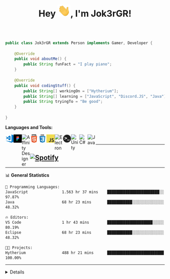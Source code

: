<h1 align="center">Hey <img src="https://raw.githubusercontent.com/ABSphreak/ABSphreak/master/gifs/Hi.gif" width="40px" />, I'm Jok3rGR</a>!</h1><!-- 👋 -->

<br />
<!--## I'm a YouTuber, Gamer, and Developer!-->
<br />

```java
public class Jok3rGR extends Person implements Gamer, Developer {
    
    @Override
    public void aboutMe() {
        public String funFact = "I play piano";
    }
    
    @Override
    public void codingStuff() {
        public String[] workingOn = ["Hytherium"];
        public String[] learning = ["JavaScript", "Discord.JS", "Java"];
        public String tryingTo = "Be good";
    }
    
}
```
<!---   🔭 I’m currently working on Cobalt Minecraft Client
-   🌱 I’m currently learning Java, Unity, and more!
-   🤔 I’m trying to make good GUIs in Minecraft Coder Pack
-   ⚡ Fun fact: I like to play guitar!-->

**Languages and Tools:**

<img align="left" alt="Visual Studio Code" width="26px" src="https://raw.githubusercontent.com/github/explore/80688e429a7d4ef2fca1e82350fe8e3517d3494d/topics/visual-studio-code/visual-studio-code.png" />
<img align="left" alt="Figma" width="26px" src="https://raw.githubusercontent.com/github/explore/05d0f0dfceafd861bdf2b53559399dae7b2e2d8b/topics/figma/figma.png" />
<img align="left" alt="Affinity Designer" width="26px" src="https://simpleicons.org/icons/affinitydesigner.svg" />
<img align="left" alt="HTML5" width="26px" src="https://raw.githubusercontent.com/github/explore/80688e429a7d4ef2fca1e82350fe8e3517d3494d/topics/html/html.png" />
<img align="left" alt="CSS3" width="26px" src="https://raw.githubusercontent.com/github/explore/80688e429a7d4ef2fca1e82350fe8e3517d3494d/topics/css/css.png" />
<img align="left" alt="JavaScript" width="26px" src="https://raw.githubusercontent.com/github/explore/80688e429a7d4ef2fca1e82350fe8e3517d3494d/topics/javascript/javascript.png" />
<img align="left" alt="Electron" width="26px" src="https://upload.wikimedia.org/wikipedia/commons/thumb/9/91/Electron_Software_Framework_Logo.svg/1200px-Electron_Software_Framework_Logo.svg.png" />
<img align="left" alt="HTML5" width="26px" src="https://raw.githubusercontent.com/github/explore/80688e429a7d4ef2fca1e82350fe8e3517d3494d/topics/terminal/terminal.png" />
<img align="left" alt="Unity" width="26px" src="https://gallery.leapmotion.com/wp-content/uploads/2016/12/unity-logo.png" />
<img align="left" alt="C#" width="26px" src="https://skillvalue.com/jobs/wp-content/uploads/sites/7/2019/01/csharp_logo.png" />
<img align="left" alt="Java" width="26px" src="http://www.athenaglobus.com/wp-content/uploads/2014/12/java-logo-png.png" />

<br />

---

[![Spotify](https://spotify-readme.jok3rgr.vercel.app/api/spotify)](https://open.spotify.com/user/fylm7zu8zm7wgi4ur4m8zarko)
---

<!--📕 **Latest Blog Posts**-->

<!-- BLOG-POST-LIST:START -->
<!-- BLOG-POST-LIST:END -->

<!--➡️ [more posts...][website]-->

---

<!--START_SECTION:waka-->
📊 **General Statistics** 

```text
💬 Programming Languages:
JavaScript               1.563 hr 37 mins    ███████████████████████░░   97.87%
Java                     68 hr 23 mins       ███████████░░░░░░░░░░░░░░   48.32%

🔥 Editors: 
VS Code                  1 hr 43 mins        ████████████████████░░░░░   80.19% 
Eclipse                  68 hr 23 mins       ███████████░░░░░░░░░░░░░░   48.32%

🐱‍💻 Projects: 
Hytherium                488 hr 21 mins      █████████████████████████   100.00% 
```


<!--END_SECTION:waka-->

---

<details>
  :zap: GitHub Statistics
  <img align="left" alt="Jok3rGR's Github Statistics" src="https://github-readme-stats.vercel.app/api?username=jok3rgre&show_icons=true&hide_border=true&theme=radical" />
  
</details>

